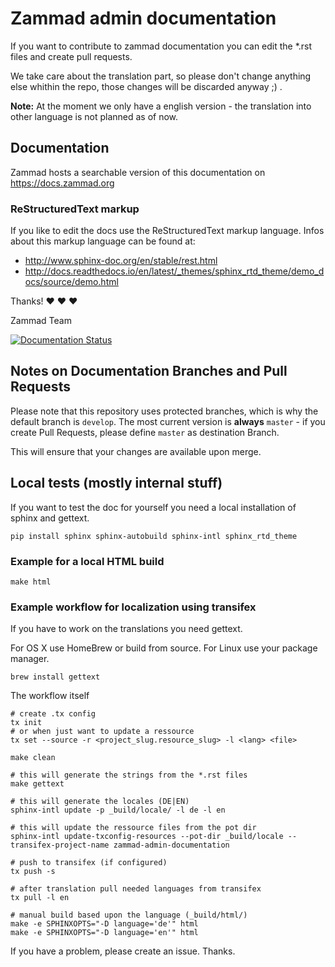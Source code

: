 # Zammad admin documentation

If you want to contribute to zammad documentation you can 
edit the \*.rst files and create pull requests.

We take care about the translation part, so please don't change anything else
whithin the repo, those changes will be discarded anyway ;) .

**Note:**
At the moment we only have a english version - the translation into other language is not planned as of now.

## Documentation

Zammad hosts a searchable version of this documentation on https://docs.zammad.org

### ReStructuredText markup

If you like to edit the docs use the ReStructuredText markup language. Infos about this markup language can be found at:

- http://www.sphinx-doc.org/en/stable/rest.html
- http://docs.readthedocs.io/en/latest/_themes/sphinx_rtd_theme/demo_docs/source/demo.html

Thanks! ❤️ ❤️ ❤️

  Zammad Team


[![Documentation Status](https://readthedocs.org/projects/zammad-admin-documentation/badge/?version=latest)](https://zammad-admin-documentation.readthedocs.io/de/latest/)

## Notes on Documentation Branches and Pull Requests

Please note that this repository uses protected branches, which is why the default branch is ``develop``.
The most current version is **always** ``master`` - if you create Pull Requests, please define ``master`` as destination Branch.

This will ensure that your changes are available upon merge.


## Local tests (mostly internal stuff)

If you want to test the doc for yourself you need a local installation of sphinx and gettext.

```
pip install sphinx sphinx-autobuild sphinx-intl sphinx_rtd_theme

```


### Example for a local HTML build

```
make html
```

### Example workflow for localization using transifex

If you have to work on the translations you need gettext.

For OS X use HomeBrew or build from source. For Linux use your package
manager.

```
brew install gettext
```

The workflow itself 
```
# create .tx config
tx init 
# or when just want to update a ressource
tx set --source -r <project_slug.resource_slug> -l <lang> <file>

make clean

# this will generate the strings from the *.rst files
make gettext

# this will generate the locales (DE|EN)
sphinx-intl update -p _build/locale/ -l de -l en

# this will update the ressource files from the pot dir
sphinx-intl update-txconfig-resources --pot-dir _build/locale --transifex-project-name zammad-admin-documentation

# push to transifex (if configured)
tx push -s

# after translation pull needed languages from transifex
tx pull -l en

# manual build based upon the language (_build/html/)
make -e SPHINXOPTS="-D language='de'" html
make -e SPHINXOPTS="-D language='en'" html

```

If you have a problem, please create an issue. Thanks.


